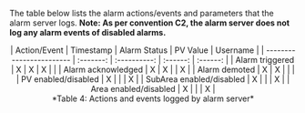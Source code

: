 The table below lists the alarm actions/events and parameters that the alarm server logs. **Note: As per convention C2, the alarm server does not log any alarm events of disabled alarms.**

<center>
| Action/Event             | Timestamp | Alarm Status | PV Value | Username |
| ------------------------ | :-------: | :----------: | :------: | :------: |
| Alarm triggered          |     X     |      X       |    X     |          |
| Alarm acknowledged       |     X     |      X       |          |    X     |
| Alarm demoted            |     X     |      X       |          |          |
| PV enabled/disabled      |     X     |              |          |    X     |
| SubArea enabled/disabled |     X     |              |          |    X     |
| Area enabled/disabled    |     X     |              |          |    X     |
</center>
<center>*Table 4: Actions and events logged by alarm server*</center>
<br/><br/>